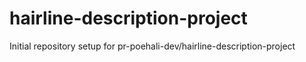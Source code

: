 # hairline-description-project

Initial repository setup for pr-poehali-dev/hairline-description-project